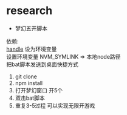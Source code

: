 # research

- 梦幻五开脚本

依赖:  
[handle](https://learn.microsoft.com/zh-cn/sysinternals/downloads/handle)  设为环境变量  
设置环境变量 NVM_SYMLINK => 本地node路径  
把bat脚本发送到桌面快捷方式

1. git clone
2. npm install
3. 打开梦幻窗口 开5个
4. 双击bat脚本
5. 重复3-5过程 可以实现无限开游戏